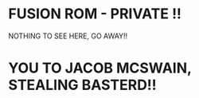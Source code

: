 FUSION ROM - PRIVATE !!
==============================
NOTHING TO SEE HERE, GO AWAY!!

YOU TO JACOB MCSWAIN, STEALING BASTERD!!
========================================

